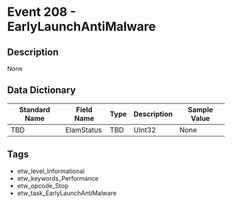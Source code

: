 # Event 208 - EarlyLaunchAntiMalware

## Description
None

## Data Dictionary
|Standard Name|Field Name|Type|Description|Sample Value|
|---|---|---|---|---|
|TBD|ElamStatus|TBD|UInt32|None|None|

## Tags
* etw_level_Informational
* etw_keywords_Performance
* etw_opcode_Stop
* etw_task_EarlyLaunchAntiMalware